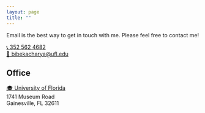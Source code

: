 ```yaml
---
layout: page
title: ""
---
```


Email is the best way to get in touch with me. Please feel free to contact me! <br>

<a href="tel:PHONE_NUMBER">
  📞 352 562 4682
</a> <br>

<a href="mailto:EMAIL_ADDRESS">
  📧 bibekacharya@ufl.edu
</a> <br>

## Office
<a href="office:University">
  🎓 University of Florida
</a> <br>
1741 Museum Road <br>
Gainesville, FL 32611


